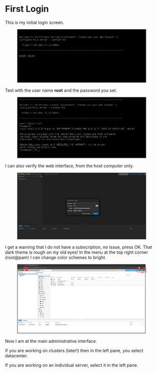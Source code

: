 # First Login

This is my initial login screen.

<figure><img src="../../.gitbook/assets/Screenshot 2025-06-26 110117.png" alt=""><figcaption></figcaption></figure>

Test with the user name **root** and the password you set.

<figure><img src="../../.gitbook/assets/Screenshot 2025-06-26 110211.png" alt=""><figcaption></figcaption></figure>

I can also verify the web interface, from the host computer only.

<figure><img src="../../.gitbook/assets/Screenshot 2025-06-26 110451.png" alt=""><figcaption></figcaption></figure>

I get a warning that I do not have a subscription, no issue, press OK. That dark theme is rough on my old eyes! In the menu at the top right corner (root@pam) I can change color schemes to bright.&#x20;

<figure><img src="../../.gitbook/assets/Screenshot 2025-06-26 111535 (1).png" alt=""><figcaption></figcaption></figure>

Now I am at the main administrative interface.

If you are working on clusters (later!) then in the left pane, you select datacenter.

If you are working on an individual server, select it in the left pane.
